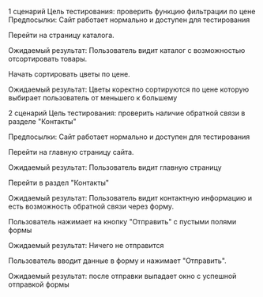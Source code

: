1 сценарий
Цель тестирования: проверить функцию фильтрации по цене
Предпосылки: Сайт работает нормально и доступен для тестирования 

Перейти на страницу каталога.

Ожидаемый результат: Пользователь видит каталог с возможностью отсортировать товары.

Начать сортировать цветы по цене.

Ожидаемый результат: Цветы коректно сортируются по цене которую выбирает пользователь от меньшего к большему

2 сценарий 
Цель тестирования: проверить наличие обратной связи в разделе "Контакты"

Предпосылки: Сайт работает нормально и доступен для тестирования

Перейти на главную страницу сайта.

Ожидаемый результат: Пользователь видит главную страницу

Перейти в раздел "Контакты"

Ожидаемый результат: Пользователь видит контактную информацию и есть возможность обратной связи через форму.

Пользователь нажимает на кнопку "Отправить" с пустыми полями формы

Ожидаемый результат: Ничего не отправится

Пользователь вводит данные в форму и нажимает "Отправить".

Ожидаемый результат: после отправки выпадает окно с успешной отправкой формы
